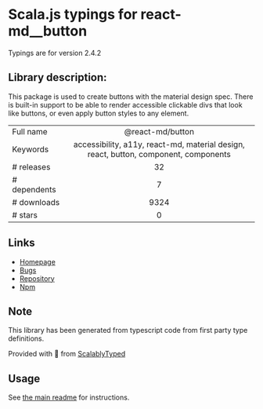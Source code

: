 
# Scala.js typings for react-md__button

Typings are for version 2.4.2

## Library description:
This package is used to create buttons with the material design spec. There is built-in support to be able to render accessible clickable divs that look like buttons, or even apply button styles to any element.

|                    |                 |
| ------------------ | :-------------: |
| Full name          | @react-md/button |
| Keywords           | accessibility, a11y, react-md, material design, react, button, component, components |
| # releases         | 32 |
| # dependents       | 7 |
| # downloads        | 9324 |
| # stars            | 0 |

## Links
- [Homepage](https://react-md.dev/packages/button/demos)
- [Bugs](https://github.com/mlaursen/react-md/issues)
- [Repository](https://github.com/mlaursen/react-md)
- [Npm](https://www.npmjs.com/package/%40react-md%2Fbutton)
    


## Note
This library has been generated from typescript code from first party type definitions.

Provided with :purple_heart: from [ScalablyTyped](https://github.com/oyvindberg/ScalablyTyped)

## Usage
See [the main readme](../../readme.md) for instructions.


